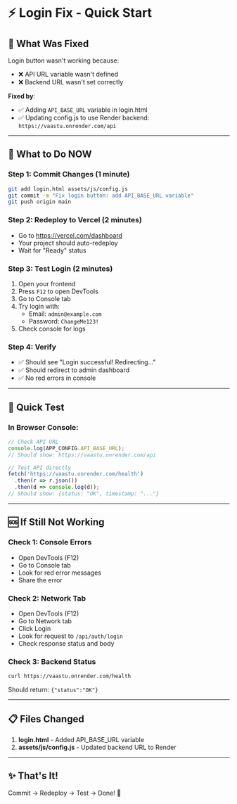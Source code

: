 # ⚡ Login Fix - Quick Start

## 🔧 What Was Fixed

Login button wasn't working because:
- ❌ API URL variable wasn't defined
- ❌ Backend URL wasn't set correctly

**Fixed by**:
- ✅ Adding `API_BASE_URL` variable in login.html
- ✅ Updating config.js to use Render backend: `https://vaastu.onrender.com/api`

---

## 🚀 What to Do NOW

### Step 1: Commit Changes (1 minute)
```bash
git add login.html assets/js/config.js
git commit -m "Fix login button: add API_BASE_URL variable"
git push origin main
```

### Step 2: Redeploy to Vercel (2 minutes)
- Go to https://vercel.com/dashboard
- Your project should auto-redeploy
- Wait for "Ready" status

### Step 3: Test Login (2 minutes)
1. Open your frontend
2. Press `F12` to open DevTools
3. Go to Console tab
4. Try login with:
   - Email: `admin@example.com`
   - Password: `ChangeMe123!`
5. Check console for logs

### Step 4: Verify
- ✅ Should see "Login successful! Redirecting..."
- ✅ Should redirect to admin dashboard
- ✅ No red errors in console

---

## 🧪 Quick Test

### In Browser Console:
```javascript
// Check API URL
console.log(APP_CONFIG.API_BASE_URL);
// Should show: https://vaastu.onrender.com/api

// Test API directly
fetch('https://vaastu.onrender.com/health')
  .then(r => r.json())
  .then(d => console.log(d));
// Should show: {status: "OK", timestamp: "..."}
```

---

## 🆘 If Still Not Working

### Check 1: Console Errors
- Open DevTools (F12)
- Go to Console tab
- Look for red error messages
- Share the error

### Check 2: Network Tab
- Open DevTools (F12)
- Go to Network tab
- Click Login
- Look for request to `/api/auth/login`
- Check response status and body

### Check 3: Backend Status
```bash
curl https://vaastu.onrender.com/health
```
Should return: `{"status":"OK"}`

---

## 📋 Files Changed

1. **login.html** - Added API_BASE_URL variable
2. **assets/js/config.js** - Updated backend URL to Render

---

## ✨ That's It!

Commit → Redeploy → Test → Done! 🎉


